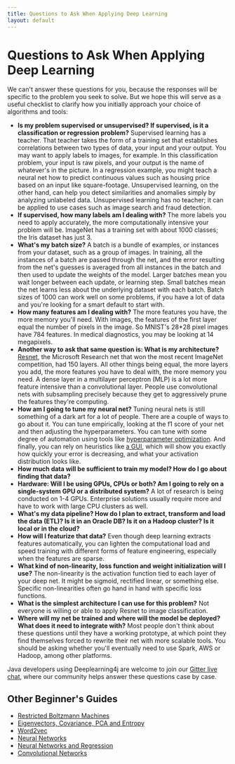 ```yaml
---
title: Questions to Ask When Applying Deep Learning
layout: default
---
```


# Questions to Ask When Applying Deep Learning

We can't answer these questions for you, because the responses will be specific to the problem you seek to solve. But we hope this will serve as a useful checklist to clarify how you initially approach your choice of algorithms and tools: 

* **Is my problem supervised or unsupervised? If supervised, is it a classification or regression problem?** Supervised learning has a teacher. That teacher takes the form of a training set that establishes correlations between two types of data, your input and your output. You may want to apply labels to images, for example. In this classification problem, your input is raw pixels, and your output is the name of whatever's in the picture. In a regression example, you might teach a neural net how to predict continuous values such as housing price based on an input like square-footage. Unsupervised learning, on the other hand, can help you detect similarities and anomalies simply by analyzing unlabeled data. Unsupervised learning has no teacher; it can be applied to use cases such as image search and fraud detection.
* **If supervised, how many labels am I dealing with?** The more labels you need to apply accurately, the more computationally intensive your problem will be. ImageNet has a training set with about 1000 classes; the Iris dataset has just 3. 
* **What's my batch size?** A batch is a bundle of examples, or instances from your dataset, such as a group of images. In training, all the instances of a batch are passed through the net, and the error resulting from the net's guesses is averaged from all instances in the batch and then used to update the weights of the model. Larger batches mean you wait longer between each update, or learning step. Small batches mean the net learns less about the underlying dataset with each batch. Batch sizes of 1000 can work well on some problems, if you have a lot of data and you're looking for a smart default to start with. 
* **How many features am I dealing with?** The more features you have, the more memory you'll need. With images, the features of the first layer equal the number of pixels in the image. So MNIST's 28*28 pixel images have 784 features. In medical diagnostics, you may be looking at 14 megapixels. 
* **Another way to ask that same question is: What is my architecture?** [Resnet](http://arxiv.org/abs/1512.03385), the Microsoft Research net that won the most recent ImageNet competition, had 150 layers. All other things being equal, the more layers you add, the more features you have to deal with, the more memory you need. A dense layer in a multilayer perceptron (MLP) is a lot more feature intensive than a convolutional layer. People use convolutional nets with subsampling precisely because they get to aggressively prune the features they're computing. 
* **How am I going to tune my neural net?** Tuning neural nets is still something of a dark art for a lot of people. There are a couple of ways to go about it. You can tune empirically, looking at the f1 score of your net and then adjusting the hyperparameters. You can tune with some degree of automation using tools like [hyperparameter optimization](https://github.com/deeplearning4j/Arbiter). And finally, you can rely on heuristics like [a GUI](./visualization.html), which will show you exactly how quickly your error is decreasing, and what your activation distribution looks like. 
* **How much data will be sufficient to train my model? How do I go about finding that data?** 
* **Hardware: Will I be using GPUs, CPUs or both? Am I going to rely on a single-system GPU or a distributed system?** A lot of research is being conducted on 1-4 GPUs. Enterprise solutions usually require more and have to work with large CPU clusters as well. 
* **What's my data pipeline? How do I plan to extract, transform and load the data (ETL)? Is it in an Oracle DB? Is it on a Hadoop cluster? Is it local or in the cloud?** 
* **How will I featurize that data?** Even though deep learning extracts features automatically, you can lighten the computational load and speed training with different forms of feature engineering, especially when the features are sparse. 
* **What kind of non-linearity, loss function and weight initialization will I use?** The non-linearity is the activation function tied to each layer of your deep net. It might be sigmoid, rectified linear, or something else. Specific non-linearities often go hand in hand with specific loss functions. 
* **What is the simplest architecture I can use for this problem?** Not everyone is willing or able to apply Resnet to image classification. 
* **Where will my net be trained and where will the model be deployed? What does it need to integrate with?** Most people don't think about these questions until they have a working prototype, at which point they find themselves forced to rewrite their net with more scalable tools. You should be asking whether you'll eventually need to use Spark, AWS or Hadoop, among other platforms. 

Java developers using Deeplearning4j are welcome to join our [Gitter live chat](https://gitter.im/deeplearning4j/deeplearning4j), where our community helps answer these questions case by case. 

## <a name="beginner">Other Beginner's Guides</a>
* [Restricted Boltzmann Machines](./restrictedboltzmannmachine.html)
* [Eigenvectors, Covariance, PCA and Entropy](./eigenvector.html)
* [Word2vec](./word2vec.html)
* [Neural Networks](./neuralnet-overview.html)
* [Neural Networks and Regression](./linear-regression.html)
* [Convolutional Networks](./convolutionalnets.html)
